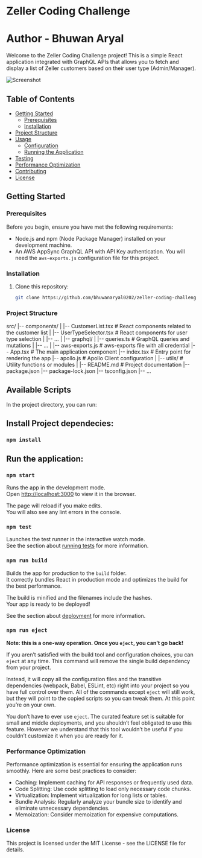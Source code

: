 # Zeller Coding Challenge
# Author - Bhuwan Aryal

Welcome to the Zeller Coding Challenge project! This is a simple React application integrated with GraphQL APIs that allows you to fetch and display a list of Zeller customers based on their user type (Admin/Manager).

![Screenshot](example.gif)

## Table of Contents

- [Getting Started](#getting-started)
  - [Prerequisites](#prerequisites)
  - [Installation](#installation)
- [Project Structure](#project-structure)
- [Usage](#usage)
  - [Configuration](#configuration)
  - [Running the Application](#running-the-application)
- [Testing](#testing)
- [Performance Optimization](#performance-optimization)
- [Contributing](#contributing)
- [License](#license)

## Getting Started

### Prerequisites

Before you begin, ensure you have met the following requirements:

- Node.js and npm (Node Package Manager) installed on your development machine.
- An AWS AppSync GraphQL API with API Key authentication. You will need the `aws-exports.js` configuration file for this project.

### Installation

1. Clone this repository:

   ```bash
   git clone https://github.com/bhuwanaryal0202/zeller-coding-challenge.git

### Project Structure

src/
|-- components/
|   |-- CustomerList.tsx     # React components related to the customer list
|   |-- UserTypeSelector.tsx # React components for user type selection
|   |-- ...
|
|-- graphql/
|   |-- queries.ts           # GraphQL queries and mutations
|   |-- ...
|
|-- aws-exports.js            # aws-exports file with all credential
|-- App.tsx                   # The main application component
|-- index.tsx                 # Entry point for rendering the app
|-- apollo.js                 # Apollo Client configuration
|
|-- utils/                    # Utility functions or modules
|
|-- README.md                 # Project documentation
|-- package.json
|-- package-lock.json
|-- tsconfig.json
|-- ...



## Available Scripts

In the project directory, you can run:

## Install Project dependecies:
### `npm install`

## Run the application:
### `npm start`

Runs the app in the development mode.\
Open [http://localhost:3000](http://localhost:3000) to view it in the browser.

The page will reload if you make edits.\
You will also see any lint errors in the console.

### `npm test`

Launches the test runner in the interactive watch mode.\
See the section about [running tests](https://facebook.github.io/create-react-app/docs/running-tests) for more information.

### `npm run build`

Builds the app for production to the `build` folder.\
It correctly bundles React in production mode and optimizes the build for the best performance.

The build is minified and the filenames include the hashes.\
Your app is ready to be deployed!

See the section about [deployment](https://facebook.github.io/create-react-app/docs/deployment) for more information.

### `npm run eject`

**Note: this is a one-way operation. Once you `eject`, you can’t go back!**

If you aren’t satisfied with the build tool and configuration choices, you can `eject` at any time. This command will remove the single build dependency from your project.

Instead, it will copy all the configuration files and the transitive dependencies (webpack, Babel, ESLint, etc) right into your project so you have full control over them. All of the commands except `eject` will still work, but they will point to the copied scripts so you can tweak them. At this point you’re on your own.

You don’t have to ever use `eject`. The curated feature set is suitable for small and middle deployments, and you shouldn’t feel obligated to use this feature. However we understand that this tool wouldn’t be useful if you couldn’t customize it when you are ready for it.

### Performance Optimization
Performance optimization is essential for ensuring the application runs smoothly. Here are some best practices to consider:

- Caching: Implement caching for API responses or frequently used data.
- Code Splitting: Use code splitting to load only necessary code chunks.
- Virtualization: Implement virtualization for long lists or tables.
- Bundle Analysis: Regularly analyze your bundle size to identify and eliminate unnecessary dependencies.
- Memoization: Consider memoization for expensive computations.


### License
This project is licensed under the MIT License - see the LICENSE file for details.
